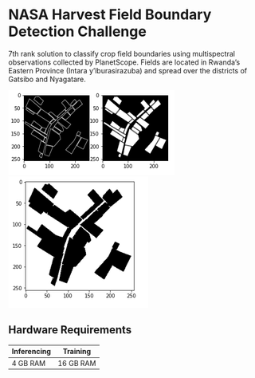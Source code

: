 # NASA Harvest Field Boundary Detection Challenge

7th rank solution to classify crop field boundaries using multispectral observations collected by PlanetScope. Fields are located in Rwanda’s Eastern Province (Intara y’lburasirazuba) and spread over the districts of Gatsibo and Nyagatare. 

![Fileds](images/fileds2.PNG)
                    ![Fileds](images/fileds1.PNG)
## Hardware Requirements

|Inferencing|Training|
|-----------|--------|
|4 GB RAM | 16 GB RAM|
